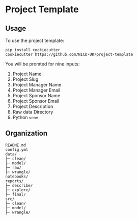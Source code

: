 # Project Template

## Usage

To use the project template:

```
pip install cookiecutter
cookiecutter https://github.com/NICD-UK/project-template
```

You will be promted for nine inputs:

1. Project Name
2. Project Slug
3. Project Manager Name
4. Project Manager Email
5. Project Sponsor Name
6. Project Sponsor Email
7. Project Description
8. Raw data Directory
9. Python `venv` 

## Organization

```
README.md
config.yml
data/
├─ clean/
├─ model/
├─ raw/
├─ wrangle/
notebooks/
reports/
├─ describe/
├─ explore/
├─ final/
src/
├─ clean/
├─ model/
├─ wrangle/
```